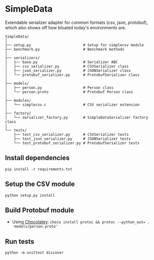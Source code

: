 # SimpleData

Extendable serializer adapter for common formats (csv, json, protobuf), which also shows off how bloated today's environments are.

```
SimpleData/
│
├── setup.py                        # Setup for simplecsv module
├── benchmark.py                    # Benchmark methods
│
├── serializers/
│   ├── base.py                     # Serializer ABC
│   ├── csv_serializer.py           # CSVSerializer class
│   ├── json_serializer.py          # JSONSerializer class
│   └── protobuf_serializer.py      # ProtobufSerializer class
│
├── models/
│   ├── person.py                   # Person class
│   └── person.proto                # Protobuf Person class 
│
├── modules/
│   └── simplecsv.c                 # CSV serializer extension
│
├── factory/
│   └── serializer_factory.py       # SimpleDataSerializer factory class
│
└── tests/
    ├── test_csv_serializer.py      # CSVSerializer tests
    ├── test_json_serializer.py     # JSONSerializer tests
    └── test_protobuf_serializer.py # ProtobufSerializer tests
```

## Install dependencies
`pip install -r requirements.txt`

## Setup the CSV module
`python setup.py install`

## Build Protobuf module
 - Using [Chocolatey](https://chocolatey.org/):
    `choco install protoc && protoc --python_out= . 'models/person.proto'`

## Run tests
`python -m unittest discover`
